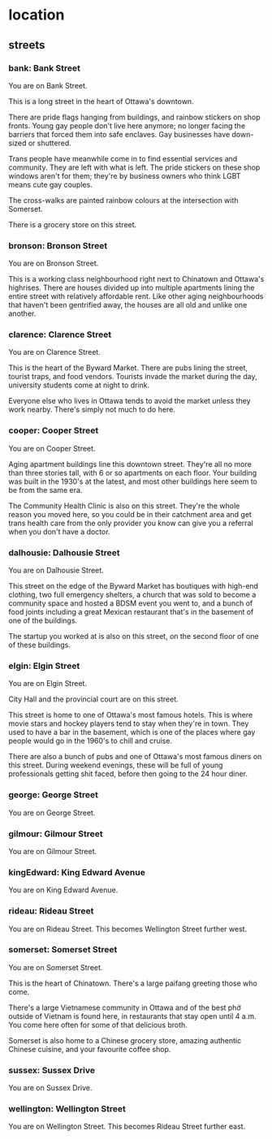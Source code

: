 # location

## streets

### bank: Bank Street

You are on Bank Street.

This is a long street in the heart of Ottawa's downtown.

There are pride flags hanging from buildings, and rainbow stickers on shop
fronts. Young gay people don't live here anymore; no longer facing the barriers
that forced them into safe enclaves. Gay businesses have down-sized or
shuttered.

Trans people have meanwhile come in to find essential services and community. 
They are left with what is left. The pride stickers on these shop windows aren't
for them; they're by business owners who think LGBT means cute gay couples.

The cross-walks are painted rainbow colours at the intersection with Somerset.

There is a grocery store on this street.

### bronson: Bronson Street

You are on Bronson Street.

This is a working class neighbourhood right next to Chinatown and Ottawa's
highrises. There are houses divided up into multiple apartments lining the
entire street with relatively affordable rent. Like other aging neighbourhoods
that haven't been gentrified away, the houses are all old and unlike one 
another.

### clarence: Clarence Street

You are on Clarence Street.

This is the heart of the Byward Market. There are pubs lining the street,
tourist traps, and food vendors. Tourists invade the market during the day,
university students come at night to drink.

Everyone else who lives in Ottawa tends to avoid the market unless they work 
nearby. There's simply not much to do here.

### cooper: Cooper Street

You are on Cooper Street.

Aging apartment buildings line this downtown street. They're all no more than
three stories tall, with 6 or so apartments on each floor. Your building was
built in the 1930's at the latest, and most other buildings here seem to be
from the same era.

The Community Health Clinic is also on this street. They're the whole reason
you moved here, so you could be in their catchment area and get trans health
care from the only provider you know can give you a referral when you don't
have a doctor.

### dalhousie: Dalhousie Street

You are on Dalhousie Street.

This street on the edge of the Byward Market has boutiques with high-end
clothing, two full emergency shelters, a church that was sold to become a 
community space and hosted a BDSM event you went to, and a bunch of food joints
including a great Mexican restaurant that's in the basement of one of the
buildings.

The startup you worked at is also on this street, on the second floor of
one of these buildings.

### elgin: Elgin Street

You are on Elgin Street.

City Hall and the provincial court are on this street.

This street is home to one of Ottawa's most famous hotels. This is where
movie stars and hockey players tend to stay when they're in town. They used
to have a bar in the basement, which is one of the places where gay people 
would go in the 1960's to chill and cruise.

There are also a bunch of pubs and one of Ottawa's most famous diners on this
street. During weekend evenings, these will be full of young professionals
getting shit faced, before then going to the 24 hour diner.

### george: George Street

You are on George Street.

### gilmour: Gilmour Street

You are on Gilmour Street.

### kingEdward: King Edward Avenue

You are on King Edward Avenue.

### rideau: Rideau Street

You are on Rideau Street. This becomes Wellington Street further west.

### somerset: Somerset Street

You are on Somerset Street.

This is the heart of Chinatown. There's a large paifang greeting those
who come. 

There's a large Vietnamese community in Ottawa and of the best phở outside of
Vietnam is found here, in restaurants that stay open until 4 a.m. You come here
often for some of that delicious broth.

Somerset is also home to a Chinese grocery store, amazing authentic Chinese
cuisine, and your favourite coffee shop.

### sussex: Sussex Drive

You are on Sussex Drive.

### wellington: Wellington Street

You are on Wellington Street. This becomes Rideau Street further east.



